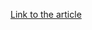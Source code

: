 [Link to the article](https://microsoft.com/security/blog/2022/09/29/zinc-weaponizing-open-source-software/)
